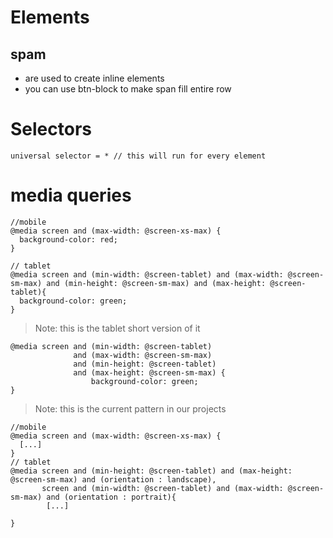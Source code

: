 # Elements

## spam
* are used to create inline elements
* you can use btn-block to make span fill entire row


# Selectors

```
universal selector = * // this will run for every element
```

# media queries
```
//mobile
@media screen and (max-width: @screen-xs-max) {
  background-color: red;
}

// tablet
@media screen and (min-width: @screen-tablet) and (max-width: @screen-sm-max) and (min-height: @screen-sm-max) and (max-height: @screen-tablet){
  background-color: green;
}

```

> Note: this is the tablet short version of it
```
@media screen and (min-width: @screen-tablet) 
              and (max-width: @screen-sm-max) 
              and (min-height: @screen-tablet) 
              and (max-height: @screen-sm-max) {
                  background-color: green;
}
```

>Note: this is the current pattern in our projects
```
//mobile
@media screen and (max-width: @screen-xs-max) {
  [...]
}
// tablet
@media screen and (min-height: @screen-tablet) and (max-height: @screen-sm-max) and (orientation : landscape),
       screen and (min-width: @screen-tablet) and (max-width: @screen-sm-max) and (orientation : portrait){
       	[...]
  
}
```